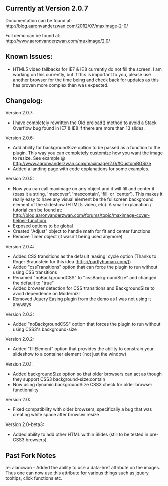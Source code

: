 ## Currently at Version 2.0.7

Documentation can be found at:
http://blog.aaronvanderzwan.com/2012/07/maximage-2-0/

Full demo can be found at:
http://www.aaronvanderzwan.com/maximage/2.0/

## Known Issues:
* HTML5 video fallbacks for IE7 & IE8 currently do not fill the screen.  I am working on this currently, but if this is important to you, please use another browser for the time being and check back for updates as this has proven more complex than was expected.

## Changelog:

Version 2.0.7:
* I have completely rewritten the Old.preload() method to avoid a Stack Overflow bug found in IE7 & IE8 if there are more than 13 slides.

Version 2.0.6:
* Add ability for backgroundSize option to be passed as a function to the plugin.  This way you can completely customize how you want the image to resize.  See example @ http://www.aaronvanderzwan.com/maximage/2.0/#CustomBGSize
* Added a landing page with code explanations for some examples.

Version 2.0.5:
* Now you can call maximage on any object and it will fill and center it (pass it a string, 'maxcover', 'maxcontain', 'fill' or 'center').  This makes it really easy to have any visual element be the fullscreen background element of the slideshow (HTML5 video, etc). A small explanation / tutorial can be found at: http://blog.aaronvanderzwan.com/forums/topic/maximage-cover-helper-function/
* Exposed options to be global
* Created "Adjust" object to handle math for fit and center functions
* Remove Timer object (it wasn't being used anymore)

Version 2.0.4:
* Added CSS transitions as the default 'easing' cycle option (Thanks to Roger Braunstein for this idea [http://partlyhuman.com/])
* Added "cssTransitions" option that can force the plugin to run without using CSS transitions
* Renamed "noBackgroundCSS" to "cssBackgroundSize" and changed the default to "true"
* Added browser detection for CSS transitions and BackgroundSize to avoid dependence on Modernizr
* Removed Jquery Easing plugin from the demo as I was not using it anyways

Version 2.0.3:
* Added "noBackgroundCSS" option that forces the plugin to run without using CSS3's background-size

Version 2.0.2:
* Added "fillElement" option that provides the ability to constrain your slideshow to a container element (not just the window)

Version 2.0.1: 
* Added backgroundSize option so that older browsers can act as though they support CSS3 background-size:contain
* Now using dynamic backgroundSize CSS3 check for older browser functionality

Version 2.0:
* Fixed compatibility with older browsers, specifically a bug that was creating white space after browser resize

Version 2.0-beta3:
* Added ability to add other HTML within Slides (still to be tested in pre-CSS3 browsers)

## Past Fork Notes
re: alancwoo - Added the ability to use a data-href attribute on the images. Thus one can now use this attribute for various things such as jquery tooltips, click functions etc.